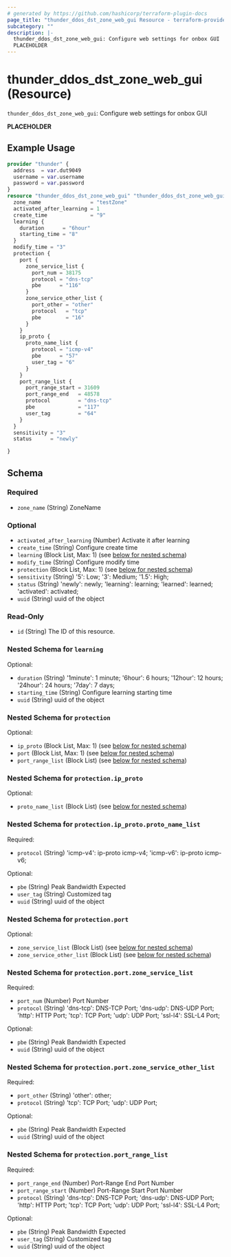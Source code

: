 ```yaml
---
# generated by https://github.com/hashicorp/terraform-plugin-docs
page_title: "thunder_ddos_dst_zone_web_gui Resource - terraform-provider-thunder"
subcategory: ""
description: |-
  thunder_ddos_dst_zone_web_gui: Configure web settings for onbox GUI
  PLACEHOLDER
---
```


# thunder_ddos_dst_zone_web_gui (Resource)

`thunder_ddos_dst_zone_web_gui`: Configure web settings for onbox GUI

__PLACEHOLDER__

## Example Usage

```terraform
provider "thunder" {
  address  = var.dut9049
  username = var.username
  password = var.password
}
resource "thunder_ddos_dst_zone_web_gui" "thunder_ddos_dst_zone_web_gui" {
  zone_name                = "testZone"
  activated_after_learning = 1
  create_time              = "9"
  learning {
    duration      = "6hour"
    starting_time = "8"
  }
  modify_time = "3"
  protection {
    port {
      zone_service_list {
        port_num = 38175
        protocol = "dns-tcp"
        pbe      = "116"
      }
      zone_service_other_list {
        port_other = "other"
        protocol   = "tcp"
        pbe        = "16"
      }
    }
    ip_proto {
      proto_name_list {
        protocol = "icmp-v4"
        pbe      = "57"
        user_tag = "6"
      }
    }
    port_range_list {
      port_range_start = 31609
      port_range_end   = 48578
      protocol         = "dns-tcp"
      pbe              = "117"
      user_tag         = "64"
    }
  }
  sensitivity = "3"
  status      = "newly"

}
```

<!-- schema generated by tfplugindocs -->
## Schema

### Required

- `zone_name` (String) ZoneName

### Optional

- `activated_after_learning` (Number) Activate it after learning
- `create_time` (String) Configure create time
- `learning` (Block List, Max: 1) (see [below for nested schema](#nestedblock--learning))
- `modify_time` (String) Configure modify time
- `protection` (Block List, Max: 1) (see [below for nested schema](#nestedblock--protection))
- `sensitivity` (String) '5': Low; '3': Medium; '1.5': High;
- `status` (String) 'newly': newly; 'learning': learning; 'learned': learned; 'activated': activated;
- `uuid` (String) uuid of the object

### Read-Only

- `id` (String) The ID of this resource.

<a id="nestedblock--learning"></a>
### Nested Schema for `learning`

Optional:

- `duration` (String) '1minute': 1 minute; '6hour': 6 hours; '12hour': 12 hours; '24hour': 24 hours; '7day': 7 days;
- `starting_time` (String) Configure learning starting time
- `uuid` (String) uuid of the object


<a id="nestedblock--protection"></a>
### Nested Schema for `protection`

Optional:

- `ip_proto` (Block List, Max: 1) (see [below for nested schema](#nestedblock--protection--ip_proto))
- `port` (Block List, Max: 1) (see [below for nested schema](#nestedblock--protection--port))
- `port_range_list` (Block List) (see [below for nested schema](#nestedblock--protection--port_range_list))

<a id="nestedblock--protection--ip_proto"></a>
### Nested Schema for `protection.ip_proto`

Optional:

- `proto_name_list` (Block List) (see [below for nested schema](#nestedblock--protection--ip_proto--proto_name_list))

<a id="nestedblock--protection--ip_proto--proto_name_list"></a>
### Nested Schema for `protection.ip_proto.proto_name_list`

Required:

- `protocol` (String) 'icmp-v4': ip-proto icmp-v4; 'icmp-v6': ip-proto icmp-v6;

Optional:

- `pbe` (String) Peak Bandwidth Expected
- `user_tag` (String) Customized tag
- `uuid` (String) uuid of the object



<a id="nestedblock--protection--port"></a>
### Nested Schema for `protection.port`

Optional:

- `zone_service_list` (Block List) (see [below for nested schema](#nestedblock--protection--port--zone_service_list))
- `zone_service_other_list` (Block List) (see [below for nested schema](#nestedblock--protection--port--zone_service_other_list))

<a id="nestedblock--protection--port--zone_service_list"></a>
### Nested Schema for `protection.port.zone_service_list`

Required:

- `port_num` (Number) Port Number
- `protocol` (String) 'dns-tcp': DNS-TCP Port; 'dns-udp': DNS-UDP Port; 'http': HTTP Port; 'tcp': TCP Port; 'udp': UDP Port; 'ssl-l4': SSL-L4 Port;

Optional:

- `pbe` (String) Peak Bandwidth Expected
- `uuid` (String) uuid of the object


<a id="nestedblock--protection--port--zone_service_other_list"></a>
### Nested Schema for `protection.port.zone_service_other_list`

Required:

- `port_other` (String) 'other': other;
- `protocol` (String) 'tcp': TCP Port; 'udp': UDP Port;

Optional:

- `pbe` (String) Peak Bandwidth Expected
- `uuid` (String) uuid of the object



<a id="nestedblock--protection--port_range_list"></a>
### Nested Schema for `protection.port_range_list`

Required:

- `port_range_end` (Number) Port-Range End Port Number
- `port_range_start` (Number) Port-Range Start Port Number
- `protocol` (String) 'dns-tcp': DNS-TCP Port; 'dns-udp': DNS-UDP Port; 'http': HTTP Port; 'tcp': TCP Port; 'udp': UDP Port; 'ssl-l4': SSL-L4 Port;

Optional:

- `pbe` (String) Peak Bandwidth Expected
- `user_tag` (String) Customized tag
- `uuid` (String) uuid of the object


